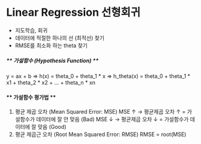 Linear Regression 선형회귀
===========================
- 지도학습, 회귀
- 데이터에 적절한 하나의 선 (최적선) 찾기
- RMSE를 최소화 하는 theta 찾기

##### ** 가설함수 (Hypothesis Function) **
   y = ax + b    =>   h(x) = theta_0 + theta_1 * x   => h_theta(x) = theta_0 + theta_1 * x1 + theta_2 * x2 + ... + theta_n * xn
   
#### ** 가설함수 평가법 ** ####
   1. 평균 제곱 오차 (Mean Squared Error: MSE)
      MSE ↑ → 평균제곱 오차 ↑ = 가설함수가 데이터에 잘 안 맞음 (Bad)
      MSE ↓ → 평균제곱 오차 ↓ = 가설함수가 데이터에 잘 맞음 (Good)
   2. 평균 제곱근 오차 (Root Mean Squared Error: RMSE)
      RMSE = root(MSE)
####
